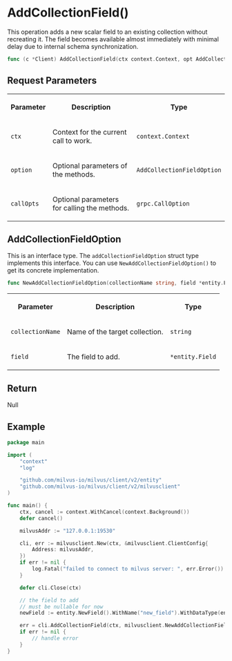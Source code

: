 # AddCollectionField()

This operation adds a new scalar field to an existing collection without recreating it. The field becomes available almost immediately with minimal delay due to internal schema synchronization.

```go
func (c *Client) AddCollectionField(ctx context.Context, opt AddCollectionFieldOption, callOpts ...grpc.CallOption) error
```

## Request Parameters

<table>
   <tr>
     <th><p>Parameter</p></th>
     <th><p>Description</p></th>
     <th><p>Type</p></th>
   </tr>
   <tr>
     <td><p><code>ctx</code></p></td>
     <td><p>Context for the current call to work.</p></td>
     <td><p><code>context.Context</code></p></td>
   </tr>
   <tr>
     <td><p><code>option</code></p></td>
     <td><p>Optional parameters of the methods.</p></td>
     <td><p><code>AddCollectionFieldOption</code></p></td>
   </tr>
   <tr>
     <td><p><code>callOpts</code></p></td>
     <td><p>Optional parameters for calling the methods.</p></td>
     <td><p><code>grpc.CallOption</code></p></td>
   </tr>
</table>

## AddCollectionFieldOption

This is an interface type. The `addCollectionFieldOption` struct type implements this interface. You can use `NewAddCollectionFieldOption()` to get its concrete implementation.

```go
func NewAddCollectionFieldOption(collectionName string, field *entity.Field) *addCollectionFieldOption
```

<table>
   <tr>
     <th><p>Parameter</p></th>
     <th><p>Description</p></th>
     <th><p>Type</p></th>
   </tr>
   <tr>
     <td><p><code>collectionName</code></p></td>
     <td><p>Name of the target collection.</p></td>
     <td><p><code>string</code></p></td>
   </tr>
   <tr>
     <td><p><code>field</code></p></td>
     <td><p>The field to add.</p></td>
     <td><p><code>*entity.Field</code></p></td>
   </tr>
</table>

## Return

Null

## Example

```go
package main

import (
    "context"
    "log"

    "github.com/milvus-io/milvus/client/v2/entity"
    "github.com/milvus-io/milvus/client/v2/milvusclient"
)

func main() {
    ctx, cancel := context.WithCancel(context.Background())
    defer cancel()

    milvusAddr := "127.0.0.1:19530"

    cli, err := milvusclient.New(ctx, &milvusclient.ClientConfig{
        Address: milvusAddr,
    })
    if err != nil {
        log.Fatal("failed to connect to milvus server: ", err.Error())
    }

    defer cli.Close(ctx)

    // the field to add
    // must be nullable for now
    newField := entity.NewField().WithName("new_field").WithDataType(entity.FieldTypeInt64).WithNullable(true)

    err = cli.AddCollectionField(ctx, milvusclient.NewAddCollectionFieldOption("customized_setup_2", newField))
    if err != nil {
        // handle error
    }
}

```
